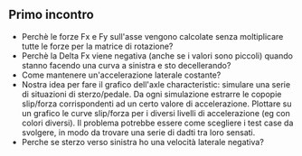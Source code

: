 ## Primo incontro
- Perchè le forze Fx e Fy sull'asse vengono calcolate senza moltiplicare tutte le forze per la matrice di rotazione?
- Perchè la Delta Fx viene negativa (anche se i valori sono piccoli) quando stanno facendo una curva a sinistra e sto decellerando?
- Come mantenere un'accelerazione laterale costante?
- Nostra idea per fare il grafico dell'axle characteristic: simulare una serie di situazioni di sterzo/pedale. Da ogni simulazione estrarre le copopie slip/forza corrispondenti ad un certo valore di accelerazione. Plottare su un grafico le curve slip/forza per i diversi livelli di accelerazione (eg con colori diversi). Il problema potrebbe essere come scegliere i test case da svolgere, in modo da trovare una serie di dadti tra loro sensati.
- Perche se sterzo verso sinistra ho una velocità laterale negativa?
